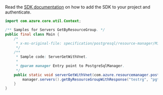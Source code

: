 Read the [SDK documentation](https://github.com/Azure/azure-sdk-for-java/blob/azure-resourcemanager-postgresqlflexibleserver_1.0.0-beta.4/sdk/postgresqlflexibleserver/azure-resourcemanager-postgresqlflexibleserver/README.md) on how to add the SDK to your project and authenticate.

```java
import com.azure.core.util.Context;

/** Samples for Servers GetByResourceGroup. */
public final class Main {
    /*
     * x-ms-original-file: specification/postgresql/resource-manager/Microsoft.DBforPostgreSQL/stable/2021-06-01/examples/ServerGetWithVnet.json
     */
    /**
     * Sample code: ServerGetWithVnet.
     *
     * @param manager Entry point to PostgreSqlManager.
     */
    public static void serverGetWithVnet(com.azure.resourcemanager.postgresqlflexibleserver.PostgreSqlManager manager) {
        manager.servers().getByResourceGroupWithResponse("testrg", "pgtestsvc4", Context.NONE);
    }
}
```
